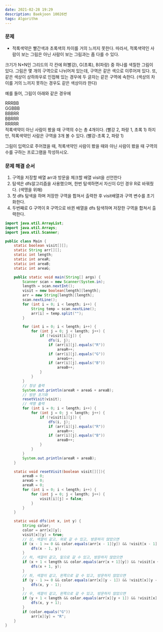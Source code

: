 ```yaml
---
date: 2021-02-28 19:29
description: Baekjoon 10026번
tags: Algorithm
---
```


### 문제
* 적록색약은 빨간색과 초록색의 차이를 거의 느끼지 못한다. 따라서, 적록색약인 사람이 보는 그림은 아닌 사람이 보는 그림과는 좀 다를 수 있다.

크기가 N×N인 그리드의 각 칸에 R(빨강), G(초록), B(파랑) 중 하나를 색칠한 그림이 있다. 그림은 몇 개의 구역으로 나뉘어져 있는데, 구역은 같은 색으로 이루어져 있다. 또, 같은 색상이 상하좌우로 인접해 있는 경우에 두 글자는 같은 구역에 속한다. (색상의 차이를 거의 느끼지 못하는 경우도 같은 색상이라 한다)

예를 들어, 그림이 아래와 같은 경우에

RRRBB<br/>
GGBBB<br/>
BBBRR<br/>
BBRRR<br/>
RRRRR<br/>
적록색약이 아닌 사람이 봤을 때 구역의 수는 총 4개이다. (빨강 2, 파랑 1, 초록 1) 하지만, 적록색약인 사람은 구역을 3개 볼 수 있다. (빨강-초록 2, 파랑 1)

그림이 입력으로 주어졌을 때, 적록색약인 사람이 봤을 때와 아닌 사람이 봤을 때 구역의 수를 구하는 프로그램을 작성하시오.

### 문제 해결 순서
1. 구역을 저장할 배열 arr과 방문을 체크할 배열 visit을 선언한다
2. 탐색은 dfs알고리즘을 사용했으며, 한번 탐색하면서 자신이 G인 경우 R로 바꿔줬다. (색맹을 위해)
3. 첫 dfs 탐색을 하며 저장한 구역을 합쳐서 출력한 후 visit배열과 구역 변수를 초기화한다.
4. 두번째로 G 구역이 R 구역으로 바뀐 배열을 dfs 탐색하며 저장한 구역을 합쳐서 출력한다.

```java
import java.util.ArrayList;
import java.util.Arrays;
import java.util.Scanner;

public class Main {
    static boolean visit[][];
    static String arr[][];
    static int length;
    static int areaR;
    static int areaB;
    static int areaG;

    public static void main(String[] args) {
        Scanner scan = new Scanner(System.in);
        length = scan.nextInt();
        visit = new boolean[length][length];
        arr = new String[length][length];
        scan.nextLine();
        for (int i = 0; i < length; i++) {
            String temp = scan.nextLine();
            arr[i] = temp.split("");
        }

        for (int i = 0; i < length; i++) {
            for (int j = 0; j < length; j++) {
                if (!visit[i][j]) {
                    dfs(i, j);
                    if (arr[i][j].equals("R"))
                        areaR++;
                    if (arr[i][j].equals("G"))
                        areaG++;
                    if (arr[i][j].equals("B"))
                        areaB++;
                }
            }
        }
        // 정상 출력
        System.out.println(areaR + areaG + areaB);
        // 방문 초기화
        resetVisit(visit);
        // 색맹 출력
        for (int i = 0; i < length; i++) {
            for (int j = 0; j < length; j++) {
                if (!visit[i][j]) {
                    dfs(i, j);
                    if (arr[i][j].equals("R"))
                        areaR++;
                    if (arr[i][j].equals("B"))
                        areaB++;
                }
            }
        }
        System.out.println(areaR + areaB);
    }

    static void resetVisit(boolean visit[][]){
        areaB = 0;
        areaG = 0;
        areaR = 0;
        for (int i = 0; i < length; i++) {
            for (int j = 0; j < length; j++) {
                visit[i][j] = false;
            }
        }
    }

    static void dfs(int x, int y) {
        String color;
        color = arr[x][y];
        visit[x][y] = true;
        // 상, 색깔이 같고, 위로 갈 수 있고, 방문하지 않았으면
        if (x - 1 >= 0 && color.equals(arr[x - 1][y]) && !visit[x - 1][y]) {
            dfs(x - 1, y);
        }
        // 하, 색깔이 같고, 밑으로 갈 수 있고, 방문하지 않았으면
        if (x + 1 < length && color.equals(arr[x + 1][y]) && !visit[x + 1][y]) {
            dfs(x + 1, y);
        }
        // 좌, 색깔이 같고, 왼쪽으로 갈 수 있고, 방문하지 않았으면
        if (y - 1 >= 0 && color.equals(arr[x][y - 1]) && !visit[x][y - 1]) {
            dfs(x, y - 1);
        }
        // 우, 색깔이 같고, 왼쪽으로 갈 수 있고, 방문하지 않았으면
        if (y + 1 < length && color.equals(arr[x][y + 1]) && !visit[x][y + 1]) {
            dfs(x, y + 1);
        }
        if (color.equals("G"))
            arr[x][y] = "R";
    }
}
```
